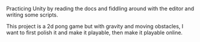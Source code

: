 Practicing Unity by reading the docs and fiddling around with the editor and writing some scripts.

This project is a 2d pong game but with gravity and moving obstacles, I want to first polish it and make it playable, then make it playable online.

